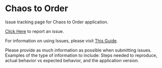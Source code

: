 # Chaos to Order

Issue tracking page for Chaos to Order application.

[Click Here](https://github.com/real-art/chaos-to-order-issues/issues) to report an issue.

For information on using Issues, please visit [This Guide](https://guides.github.com/features/issues/).

Please provide as much information as possible when submitting issues. Examples of
the type of information to include: Steps needed to reproduce, actual behavior
vs expected behavior, and the application version.
